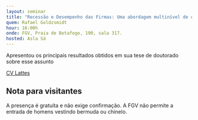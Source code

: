 ```yaml
---
layout: seminar
title: "Recessão e Desempenho das Firmas: Uma abordagem multinível de curvas de crescimento" 
quem: Rafael Goldzsmidt  
hour: 16:00h
onde: FGV, Praia de Botafogo, 190, sala 317.
hosted: Asla Sá
---
```


Apresentou os principais resultados obtidos em sua tese de doutorado
sobre esse assunto

[CV Lattes](http://buscatextual.cnpq.br/buscatextual/visualizacv.do?metodo=apresentar&id=K4776207J0)

## Nota para visitantes

A presença é gratuíta e não exige confirmação. A FGV não permite a
entrada de homens vestindo bermuda ou chinelo.
